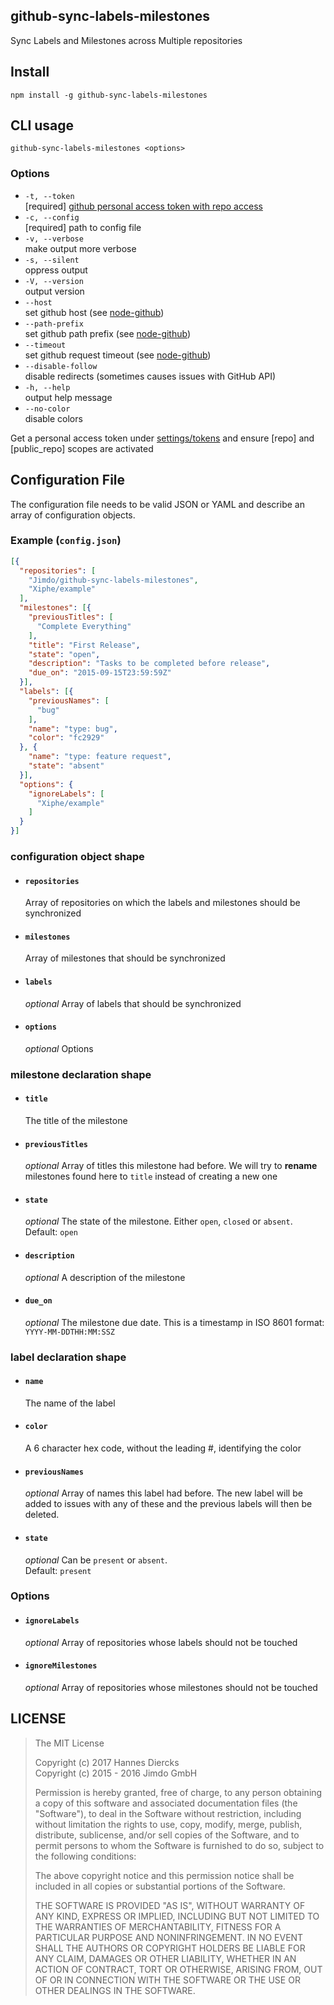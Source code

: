 github-sync-labels-milestones
-----------------------------

Sync Labels and Milestones across Multiple repositories

Install
-------

`npm install -g github-sync-labels-milestones`


CLI usage
---------

`github-sync-labels-milestones <options>`

### Options

  - `-t, --token`  
    [required] [github personal access token with repo access](https://github.com/settings/tokens/new)
  - `-c, --config`  
    [required] path to config file
  - `-v, --verbose`  
    make output more verbose
  - `-s, --silent`  
    oppress output
  - `-V, --version`  
    output version
  - `--host`  
    set github host (see [node-github](https://github.com/mikedeboer/node-github#example))
  - `--path-prefix`  
    set github path prefix (see [node-github](https://github.com/mikedeboer/node-github#example))
  - `--timeout`  
    set github request timeout (see [node-github](https://github.com/mikedeboer/node-github#example))
  - `--disable-follow`  
    disable redirects (sometimes causes issues with GitHub API)
  - `-h, --help`  
    output help message
  - `--no-color`  
    disable colors

Get a personal access token under [settings/tokens](https://github.com/settings/tokens)
and ensure [repo] and [public_repo] scopes are activated


Configuration File
------------------

The configuration file needs to be valid JSON or YAML and describe
an array of configuration objects.

### Example (`config.json`)

```json
[{
  "repositories": [
    "Jimdo/github-sync-labels-milestones",
    "Xiphe/example"
  ],
  "milestones": [{
    "previousTitles": [
      "Complete Everything"
    ],
    "title": "First Release",
    "state": "open",
    "description": "Tasks to be completed before release",
    "due_on": "2015-09-15T23:59:59Z"
  }],
  "labels": [{
    "previousNames": [
      "bug"
    ],
    "name": "type: bug",
    "color": "fc2929"
  }, {
    "name": "type: feature request",
    "state": "absent"
  }],
  "options": {
    "ignoreLabels": [
      "Xiphe/example"
    ]
  }
}]
```

### configuration object shape

  - #### `repositories`

    Array of repositories on which the labels and milestones
    should be synchronized

  - #### `milestones`

    Array of milestones that should be synchronized

  - #### `labels`

    _optional_ Array of labels that should be synchronized

  - #### `options`

    _optional_ Options


### milestone declaration shape

  - #### `title`

    The title of the milestone

  - #### `previousTitles`

    _optional_ Array of titles this milestone had before.
    We will try to __rename__ milestones found here to `title`
    instead of creating a new one

  - #### `state`

    _optional_ The state of the milestone. Either `open`, `closed` or `absent`.   
    Default: `open`  

  - #### `description`

    _optional_ A description of the milestone

  - #### `due_on`

    _optional_ The milestone due date. This is a timestamp in ISO 8601 format:  
    `YYYY-MM-DDTHH:MM:SSZ`


### label declaration shape

  - #### `name`

    The name of the label

  - #### `color`

    A 6 character hex code, without the leading #, identifying the color

  - #### `previousNames`

    _optional_ Array of names this label had before.
    The new label will be added to issues with any of these
    and the previous labels will then be deleted.

  - #### `state`

    _optional_ Can be `present` or `absent`.   
    Default: `present`  

### Options

  - #### `ignoreLabels`

    _optional_ Array of repositories whose labels should not be touched


  - #### `ignoreMilestones`

    _optional_ Array of repositories whose milestones should not be touched


LICENSE
-------

> The MIT License
>
> Copyright (c) 2017 Hannes Diercks  
> Copyright (c) 2015 - 2016 Jimdo GmbH
>
> Permission is hereby granted, free of charge, to any person obtaining a copy
> of this software and associated documentation files (the "Software"), to deal
> in the Software without restriction, including without limitation the rights
> to use, copy, modify, merge, publish, distribute, sublicense, and/or sell
> copies of the Software, and to permit persons to whom the Software is
> furnished to do so, subject to the following conditions:
>
> The above copyright notice and this permission notice shall be included in
> all copies or substantial portions of the Software.
>
> THE SOFTWARE IS PROVIDED "AS IS", WITHOUT WARRANTY OF ANY KIND, EXPRESS OR
> IMPLIED, INCLUDING BUT NOT LIMITED TO THE WARRANTIES OF MERCHANTABILITY,
> FITNESS FOR A PARTICULAR PURPOSE AND NONINFRINGEMENT. IN NO EVENT SHALL THE
> AUTHORS OR COPYRIGHT HOLDERS BE LIABLE FOR ANY CLAIM, DAMAGES OR OTHER
> LIABILITY, WHETHER IN AN ACTION OF CONTRACT, TORT OR OTHERWISE, ARISING FROM,
> OUT OF OR IN CONNECTION WITH THE SOFTWARE OR THE USE OR OTHER DEALINGS IN
> THE SOFTWARE.
